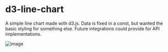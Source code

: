 # d3-line-chart
A simple line chart made with d3.js.  Data is fixed in a const, but wanted the basic styling for something else. Future integrations could provide for API implementations.

![image](https://user-images.githubusercontent.com/24422068/150021156-4ed2e06c-533d-45e4-b21d-23b1dd9ea27f.png)
